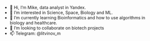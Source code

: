 - 👋 Hi, I’m Mike, data analyst in Yandex.
- 👀 I’m interested in Science, Space, Biology and ML.
- 🌱 I’m currently learning Bioinformatics and how to use algorithms in biology and healthcare.
- 💞️ I’m looking to collaborate on biotech projects
- 📫 Telegram: @litvinov_m
